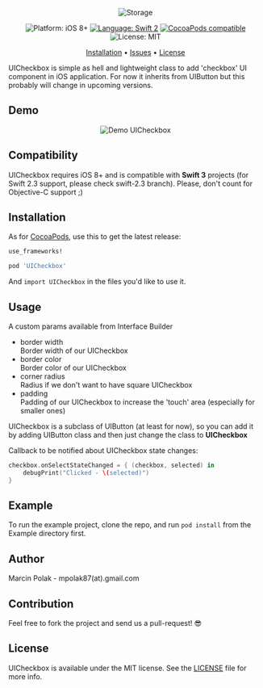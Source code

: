 <p align="center">
    <img src="https://github.com/polok/UICheckbox.Swift/blob/master/Resources/uicheckbox_logo.png" alt="Storage" />
</p>

<p align="center">
    <img src="https://img.shields.io/badge/platform-iOS%208%2B-blue.svg?style=flat" alt="Platform: iOS 8+" />
    <a href="https://developer.apple.com/swift"><img src="https://img.shields.io/badge/language-swift2-f48041.svg?style=flat" alt="Language: Swift 2" /></a>
    <a href="https://cocoapods.org/pods/Pantry"><img src="https://img.shields.io/cocoapods/v/UICheckbox.Swift.svg?style=flat" alt="CocoaPods compatible" /></a>
    <img src="http://img.shields.io/badge/license-MIT-lightgrey.svg?style=flat" alt="License: MIT" />
</p>

<p align="center">
    <a href="#installation">Installation</a>
  • <a href="https://github.com/polok/UICheckbox.Swift/issues">Issues</a>
  • <a href="#license">License</a>
</p>

UICheckbox is simple as hell and lightweight class to add 'checkbox' UI component in iOS application. For now it inherits from UIButton but this probably will change in upcoming versions.

## Demo

<p align="center">
    <img src="https://github.com/polok/UICheckbox.Swift/blob/master/Resources/uicheckbox_example.png" alt="Demo UICheckbox" />
</p>

## Compatibility

UICheckbox requires iOS 8+ and is compatible with **Swift 3** projects (for Swift 2.3 support, please check swift-2.3 branch). Please, don't count for Objective-C support ;)

## Installation

As for [CocoaPods](https://cocoapods.org), use this to get the latest release:

```ruby
use_frameworks!

pod 'UICheckbox'
```

And `import UICheckbox` in the files you'd like to use it.

## Usage

A custom params available from Interface Builder
+ border width<br/>
    Border width of our UICheckbox
+ border color<br/>
    Border color of our UICheckbox
+ corner radius <br/>
    Radius if we don't want to have square UICheckbox
+ padding <br/>
    Padding of our UICheckbox to increase the 'touch' area (especially for smaller ones)

UICheckbox is a subclass of UIButton (at least for now), so you can add it by adding UIButton class and then just change the class to **UICheckbox**


Callback to be notified about UICheckbox state changes:

```swift
checkbox.onSelectStateChanged = { (checkbox, selected) in
    debugPrint("Clicked - \(selected)")
}
```

## Example

To run the example project, clone the repo, and run `pod install` from the Example directory first.


## Author
Marcin Polak - mpolak87(at).gmail.com


## Contribution
Feel free to fork the project and send us a pull-request! :sunglasses:

## License
UICheckbox is available under the MIT license. See the [LICENSE](https://github.com/polok/UICheckbox.Swift/blob/master/LICENSE) file for more info.